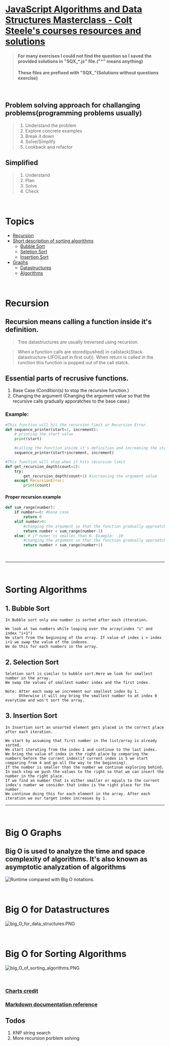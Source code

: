 # [JavaScript Algorithms and Data Structures Masterclass - Colt Steele's courses resources and solutions](https://www.udemy.com/course/js-algorithms-and-data-structures-masterclass/)


>#### For many exercises I could not find the question so I saved the provided solutions in "SQX\_\*.js" file.("\*" means anything)
>#### These files are prefixed with "SQX_"(Solutions without questions exercise)

&nbsp;

## Problem solving approach for challanging problems(programming problems usually)

>1. Understand the problem
>2. Explore concrete examples
>3. Break it down
>4. Solve/Simplify
>5. Lookback and refactor
## Simplified 

>1. Understand
>2. Plan
>3. Solve
>4. Check

&nbsp;

# Topics 
- [Recursion](#recursion)
- [Short description of sorting algorithms](#sorting-algorithms)
  - [Bubble Sort](#1-bubble-sort)
  - [Seletion Sort](#2-selection-sort)
  - [Insertion Sort](#3-insertion-sort)
- [Graphs](#big-o-graphs)
  - [Datastructures](#big-o-for-datastructures)
  - [Algorithms](#big-o-for-sorting-algorithms)

&nbsp;

# Recursion

## Recursion means calling a function inside it's definition.

>Tree datastructures are usually treversed using recursion.

>When a function calls are stored(pushed) in callstack(Stack datastructure-LIFO(Last in first out)).
>When return is called in the runction this function is popped out of the call statck.

## Essential parts of recrusive functions.
1. Base Case (Condition(s) to stop the recursive function.)
2. Changing the argument (Changing the argument value so that the recursive calls gradually apporatches to the base case.)
### Example:

```Python
#This function will hit the recursion limit or Recursion Error.
def sequence_printer(start=1, increment):
    # printing the start value
    print(start)

    #calling the function inside it's definition and increasing the start value each time the function is called
    sequence_printer(start+increment, increment)

#This function will stop when it hits recursion limit
def get_recursion_depth(count=1):
    try:
        get_recursion_depth(count+1) #increasing the argument value
    except RecursionError:
        print(count)
```

#### Proper recursion example
```python
def sum_range(number):
    if number==0: #base case
        return 0
    elif number>0:
        #changing the argument so that the function gradually approatches to the base case
        return number + sum_range(number-1)
    else: # if numer is smaller than 0. Example: -10
        #changing the argument so that the function gradually approatches to the base case
        return number + sum_range(number+1)
```

&nbsp;

___

&nbsp;

# Sorting Algorithms
## 1. Bubble Sort
    In Bubble sort only one number is sorted after each itteration.
    
    We look at two numbers while looping over the array(index "i" and index "i+1")
    We start from the beginning of the array. If value of index i > index i+1 we swap the value of the indexes.
    We do this for each numbers in the array.

## 2. Selection Sort
    Seletion sort is similar to bubble sort.Here we look for smallest number in the array.
    We swap the values of smallest number index and the first index.

    Note: After each swap we increment our smallest index by 1.
          Otherwise it will ony bring the smallest number to at index 0 everytime and won't sort the array.

## 3. Insertion Sort
    In Insertion sort an unsorted element gets placed in the correct place after each iteration.

    We start by assuming that first number in the list/array is already sorted.
    We start iterating from the index 1 and continue to the last index.
    We bring the value of index in the right place by comparing the numbers before the current index(if current index is 5 we start comparing from 4 and go all the way to the beginning).
    If the number is smaller than the number we continue exploring behind. In each step we push the values to the right so that we can insert the number in the right place.
    If we find an number that is either smaller or equals to the current index's number we consider that index is the right place for the number.
    We continue doing this for each element in the array. After each iteration we our target index increases by 1.
___

&nbsp;

# Big O Graphs

## Big O is used to analyze the time and space complexity of algorithms. It's also known as asymptotic analyzation of algorithms

![Runtime compared with Big O notations.](media/images/big_O_chart.PNG)

&nbsp;

# Big O for Datastructures
![big_O_for_data_structures.PNG](media/images/big_O_for_data_structures.PNG)

&nbsp;

# Big O for Sorting Algorithms
![big_O_of_sorting_algorithms.PNG](media/images/big_O_of_sorting_algorithms.PNG)

&nbsp;


### [Charts credit](https://www.bigocheatsheet.com/)
### [Markdown documentation reference](https://www.markdownguide.org/extended-syntax/)

## Todos
1. KNP string search
2. More recursion porblem solving
